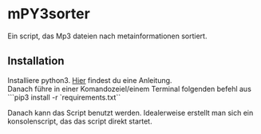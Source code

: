 # mPY3sorter
Ein script, das Mp3 dateien nach metainformationen sortiert.

## Installation
Installiere python3. [Hier](https://realpython.com/installing-python/) findest du eine Anleitung.  
Danach führe in einer Komandozeiel/einem Terminal folgenden befehl aus ```pip3 install -r `requirements.txt``

Danach kann das Script benutzt werden. Idealerweise erstellt man sich ein konsolenscript, das das script direkt startet.